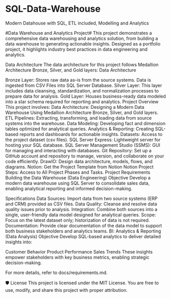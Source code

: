 # SQL-Data-Warehouse
Modern Datahouse with SQL, ETL included, Modelling and Analytics


#Data Warehouse and Analytics Project#
This project demonstrates a comprehensive data warehousing and analytics solution, from building a data warehouse to generating actionable insights. Designed as a portfolio project, it highlights industry best practices in data engineering and analytics.

 Data Architecture
The data architecture for this project follows Medallion Architecture Bronze, Silver, and Gold layers: Data Architecture

Bronze Layer: Stores raw data as-is from the source systems. Data is ingested from CSV Files into SQL Server Database.
Silver Layer: This layer includes data cleansing, standardization, and normalization processes to prepare data for analysis.
Gold Layer: Houses business-ready data modeled into a star schema required for reporting and analytics.
 Project Overview
This project involves:
Data Architecture: Designing a Modern Data Warehouse Using Medallion Architecture Bronze, Silver, and Gold layers.
ETL Pipelines: Extracting, transforming, and loading data from source systems into the warehouse.
Data Modeling: Developing fact and dimension tables optimized for analytical queries.
Analytics & Reporting: Creating SQL-based reports and dashboards for actionable insights.
Datasets: Access to the project dataset (csv files).
SQL Server Express: Lightweight server for hosting your SQL database.
SQL Server Management Studio (SSMS): GUI for managing and interacting with databases.
Git Repository: Set up a GitHub account and repository to manage, version, and collaborate on your code efficiently.
DrawIO: Design data architecture, models, flows, and diagrams.
Notion: Get the Project Template from Notion
Notion Project Steps: Access to All Project Phases and Tasks.
Project Requirements
Building the Data Warehouse (Data Engineering)
Objective
Develop a modern data warehouse using SQL Server to consolidate sales data, enabling analytical reporting and informed decision-making.

Specifications
Data Sources: Import data from two source systems (ERP and CRM) provided as CSV files.
Data Quality: Cleanse and resolve data quality issues prior to analysis.
Integration: Combine both sources into a single, user-friendly data model designed for analytical queries.
Scope: Focus on the latest dataset only; historization of data is not required.
Documentation: Provide clear documentation of the data model to support both business stakeholders and analytics teams.
BI: Analytics & Reporting (Data Analysis)
Objective
Develop SQL-based analytics to deliver detailed insights into:

Customer Behavior
Product Performance
Sales Trends
These insights empower stakeholders with key business metrics, enabling strategic decision-making.

For more details, refer to docs/requirements.md.





🛡️ License
This project is licensed under the MIT License. You are free to use, modify, and share this project with proper attribution.
